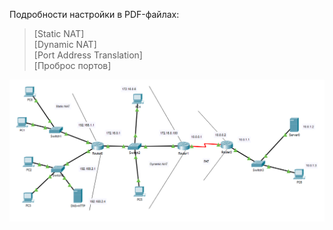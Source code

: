 Подробности настройки в PDF-файлах:  
>[Static NAT]  
>[Dynamic NAT]  
>[Port Address Translation]  
>[Проброс портов]  
  
![Топология](https://github.com/baltineu/telecom-labs/blob/main/cisco_pt/ccna_openedu/sources/topology6.PNG)
